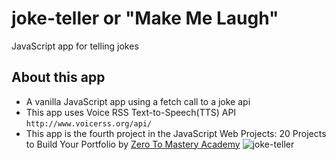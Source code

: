 # joke-teller or "Make Me Laugh"

JavaScript app for telling jokes

## About this app

- A vanilla JavaScript app using a fetch call to a joke api
- This app uses Voice RSS Text-to-Speech(TTS) API `http://www.voicerss.org/api/`
- This app is the fourth project in the JavaScript Web Projects: 20 Projects to Build Your Portfolio by [Zero To Mastery Academy](https://zerotomastery.io/)
  ![joke-teller](favicon.png)
